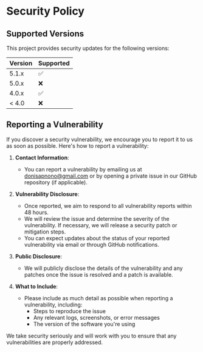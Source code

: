 # Security Policy

## Supported Versions

This project provides security updates for the following versions:

| Version | Supported          |
| ------- | ------------------ |
| 5.1.x   | :white_check_mark: |
| 5.0.x   | :x:                |
| 4.0.x   | :white_check_mark: |
| < 4.0   | :x:                |

## Reporting a Vulnerability

If you discover a security vulnerability, we encourage you to report it to us as soon as possible. Here's how to report a vulnerability:

1. **Contact Information**:
   - You can report a vulnerability by emailing us at donisapnono@gmail.com or by opening a private issue in our GitHub repository (if applicable).

2. **Vulnerability Disclosure**:
   - Once reported, we aim to respond to all vulnerability reports within 48 hours.
   - We will review the issue and determine the severity of the vulnerability. If necessary, we will release a security patch or mitigation steps.
   - You can expect updates about the status of your reported vulnerability via email or through GitHub notifications.

3. **Public Disclosure**:
   - We will publicly disclose the details of the vulnerability and any patches once the issue is resolved and a patch is available.

4. **What to Include**:
   - Please include as much detail as possible when reporting a vulnerability, including:
     - Steps to reproduce the issue
     - Any relevant logs, screenshots, or error messages
     - The version of the software you're using

We take security seriously and will work with you to ensure that any vulnerabilities are properly addressed.
